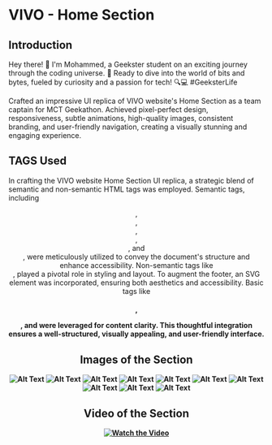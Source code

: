 
# VIVO - Home Section
## Introduction
Hey there! 👋 I'm Mohammed, a Geekster student on an exciting journey through the coding universe. 🚀 Ready to dive into the world of bits and bytes, fueled by curiosity and a passion for tech! 🔍💻 #GeeksterLife

Crafted an impressive UI replica of VIVO website's Home Section as a team captain for MCT Geekathon. Achieved pixel-perfect design, responsiveness, subtle animations, high-quality images, consistent branding, and user-friendly navigation, creating a visually stunning and engaging experience.

## TAGS Used

In crafting the VIVO website Home Section UI replica, a strategic blend of semantic and non-semantic HTML tags was employed. Semantic tags, including <header>, <nav>, <main>, <section>, <article>, and <footer>, were meticulously utilized to convey the document's structure and enhance accessibility. Non-semantic tags like <div>, <span> played a pivotal role in styling and layout. To augment the footer, an SVG element was incorporated, ensuring both aesthetics and accessibility. Basic tags like <h1>, <p>, and <a> were leveraged for content clarity. This thoughtful integration ensures a well-structured, visually appealing, and user-friendly interface.

## Images of the Section
![Alt Text](relative/path/to/image.jpg)
![Alt Text](relative/path/to/image.jpg)
![Alt Text](relative/path/to/image.jpg)
![Alt Text](relative/path/to/image.jpg)
![Alt Text](relative/path/to/image.jpg)
![Alt Text](relative/path/to/image.jpg)
![Alt Text](relative/path/to/image.jpg)
![Alt Text](relative/path/to/image.jpg)
![Alt Text](relative/path/to/image.jpg)
![Alt Text](relative/path/to/image.jpg)

## Video of the Section


[![Watch the Video](videos/thumbnail.jpg)](videos/your_video.mp4)